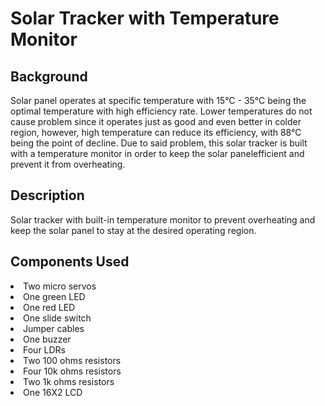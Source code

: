 # Solar Tracker with Temperature Monitor

## Background
Solar panel operates at specific temperature with 15°C - 35°C being the optimal temperature with high efficiency rate. Lower temperatures do not cause problem since it operates just as good and even better in colder region, however, high temperature can reduce its efficiency, with 88°C being the point of decline. Due to said problem, this solar tracker is built with a temperature monitor in order to keep the solar panelefficient and prevent it from overheating.


## Description
Solar tracker with built-in temperature monitor to prevent overheating and keep the solar panel to stay at the desired operating region.


## Components Used
<li> Two micro servos </li>
<li> One green LED</li>
<li> One red LED</li> 
<li> One slide switch</li> 
<li> Jumper cables </li> 
<li> One buzzer</li>
<li> Four LDRs </li>
<li> Two 100 ohms resistors</li> 
<li> Four 10k ohms resistors</li> 
<li> Two 1k ohms resistors</li> 
<li> One 16X2 LCD</li> 


